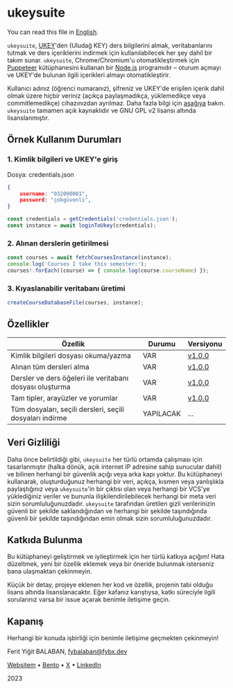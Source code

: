 # ukeysuite

You can read this file in [English][english].

`ukeysuite`, [UKEY][lukey]'den (Uludağ KEY) ders bilgilerini almak, veritabanlarını tutmak ve ders içeriklerini indirmek için kullanılabilecek her şey dahil bir takım sunar. `ukeysuite`, Chrome/Chromium'u otomatikleştirmek için [Puppeteer][lpuppeteer] kütüphanesini kullanan bir [Node.js][lnodejs] programıdır – oturum açmayı ve UKEY'de bulunan ilgili içerikleri almayı otomatikleştirir.

Kullanıcı adınız (öğrenci numaranız), şifreniz ve UKEY'de erişilen içerik dahil olmak üzere hiçbir veriniz (açıkça paylaşmadıkça, yüklemedikçe veya commitlemedikçe) cihazınızdan ayrılmaz. Daha fazla bilgi için [aşağıya](#veri-gizliliği) bakın. `ukeysuite` tamamen açık kaynaklıdır ve GNU GPL v2 lisansı altında lisanslanmıştır.

## Örnek Kullanım Durumları

### 1. Kimlik bilgileri ve UKEY'e giriş

Dosya: credentials.json

```json
{
    username: "032090001",
    password: "çokgüvenli",
}
```

```typescript
const credentials = getCredentials('credentials.json');
const instance = await loginToUkey(credentials);
```

### 2. Alınan derslerin getirilmesi

```typescript
const courses = await fetchCoursesInstance(instance);
console.log('Courses I take this semester:');
courses!.forEach((course) => { console.log(course.courseName) });
```

### 3. Kıyaslanabilir veritabanı üretimi

```typescript
createCourseDatabaseFile(courses, instance);
```

## Özellikler

| Özellik                                                  | Durumu    | Versiyonu      |
| -------------------------------------------------------- | --------- | -------------- |
| Kimlik bilgileri dosyası okuma/yazma                     | VAR       | [v1.0.0][tag1] |
| Alınan tüm dersleri alma                                 | VAR       | [v1.0.0][tag1] |
| Dersler ve ders öğeleri ile veritabanı dosyası oluşturma | VAR       | [v1.0.0][tag1] |
| Tam tipler, arayüzler ve yorumlar                        | VAR       | [v1.0.0][tag1] |
| Tüm dosyaları, seçili dersleri, seçili dosyaları indirme | YAPILACAK | ...            |

## Veri Gizliliği

Daha önce belirtildiği gibi, `ukeysuite` her türlü ortamda çalışması için tasarlanmıştır (halka dönük, açık internet IP adresine sahip sunucular dahil) ve bilinen herhangi bir güvenlik açığı veya arka kapı yoktur. Bu kütüphaneyi kullanarak, oluşturduğunuz herhangi bir veri, açıkça, kısmen veya yanlışlıkla paylaştığınız veya `ukeysuite`'in bir çıktısı olan veya herhangi bir VCS'ye yüklediğiniz veriler ve bununla ilişkilendirilebilecek herhangi bir meta veri sizin sorumluluğunuzdadır. `ukeysuite` tarafından üretilen gizli verilerinizin güvenli bir şekilde saklandığından ve herhangi bir şekilde taşındığında güvenli bir şekilde taşındığından emin olmak sizin sorumluluğunuzdadır.

## Katkıda Bulunma

Bu kütüphaneyi geliştirmek ve iyileştirmek için her türlü katkıya açığım! Hata düzeltmek, yeni bir özellik eklemek veya bir öneride bulunmak isterseniz bana ulaşmaktan çekinmeyin.

Küçük bir detay, projeye eklenen her kod ve özellik, projenin tabi olduğu lisans altında lisanslanacaktır. Eğer kafanız karıştıysa, katkı süreciyle ilgili sorularınız varsa bir issue açarak benimle iletişime geçin.

## Kapanış

Herhangi bir konuda işbirliği için benimle iletişime geçmekten çekinmeyin!

Ferit Yiğit BALABAN, <fybalaban@fybx.dev>

[Websitem][2] • [Bento][5] • [X][3] • [LinkedIn][4]

2023

[tag1]: https://www.npmjs.com/package/ukeysuite/v/1.0.0
[2]: https://fybx.dev
[3]: https://x.com/fybalaban
[4]: https://www.linkedin.com/in/fybx
[5]: https://bento.me/balaban
[lukey]: https://ukey.uludag.edu.tr/
[lpuppeteer]: https://pptr.dev/
[lnodejs]: https://nodejs.org/en
[english]: README.md
